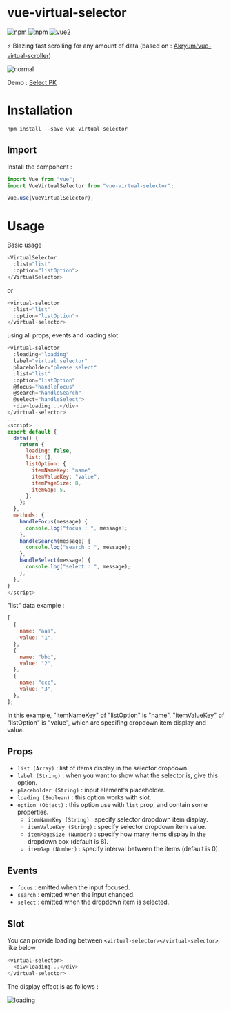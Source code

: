 # vue-virtual-selector

[![npm](https://img.shields.io/npm/v/vue-virtual-selector.svg) ![npm](https://img.shields.io/npm/dm/vue-virtual-selector.svg)](https://www.npmjs.com/package/vue-virtual-selector)
[![vue2](https://img.shields.io/badge/vue-2.x-brightgreen.svg)](https://vuejs.org/)

⚡️ Blazing fast scrolling for any amount of data (based on : [Akryum/vue-virtual-scroller](https://github.com/Akryum/vue-virtual-scroller))

![normal](https://raw.githubusercontent.com/skayi/vue-virtual-selector/master/img/normal-and-actived.jpg)

Demo : <a href="https://codesandbox.io/s/vue-virtual-selector-60sds" target="_blank">Select PK</a>

# Installation

```
npm install --save vue-virtual-selector
```

## Import

Install the component :

```javascript
import Vue from "vue";
import VueVirtualSelector from "vue-virtual-selector";

Vue.use(VueVirtualSelector);
```

# Usage

Basic usage

```javascript
<VirtualSelector
  :list="list"
  :option="listOption">
</VirtualSelector>
```

or

```javascript
<virtual-selector
  :list="list"
  :option="listOption">
</virtual-selector>
```

using all props, events and loading slot

```javascript
<virtual-selector
  :loading="loading"
  label="virtual selector"
  placeholder="please select"
  :list="list"
  :option="listOption"
  @focus="handleFocus"
  @search="handleSearch"
  @select="handleSelect">
  <div>loading...</div>
</virtual-selector>
. . .
<script>
export default {
  data() {
    return {
      loading: false,
      list: [],
      listOption: {
        itemNameKey: "name",
        itemValueKey: "value",
        itemPageSize: 8,
        itemGap: 5,
      },
    };
  },
  methods: {
    handleFocus(message) {
      console.log("focus : ", message);
    },
    handleSearch(message) {
      console.log("search : ", message);
    },
    handleSelect(message) {
      console.log("select : ", message);
    },
  },
}
</script>
```

"list" data example :

```javascript
[
  {
    name: "aaa",
    value: "1",
  },
  {
    name: "bbb",
    value: "2",
  },
  {
    name: "ccc",
    value: "3",
  },
];
```

In this example, "itemNameKey" of "listOption" is "name", "itemValueKey" of "listOption" is "value", which are specifing dropdown item display and value.

## Props

- `list (Array)` : list of items display in the selector dropdown.
- `label (String)` : when you want to show what the selector is, give this option.
- `placeholder (String)` : input element's placeholder.
- `loading (Boolean)` : this option works with slot.
- `option (Object)` : this option use with `list` prop, and contain some properties.
  - `itemNameKey (String)` : specify selector dropdown item display.
  - `itemValueKey (String)` : specify selector dropdown item value.
  - `itemPageSize (Number)` : specify how many items display in the dropdown box (default is 8).
  - `itemGap (Number)` : specify interval between the items (default is 0).

## Events

- `focus` : emitted when the input focused.
- `search` : emitted when the input changed.
- `select` : emitted when the dropdown item is selected.

## Slot

You can provide loading between `<virtual-selector></virtual-selector>`, like below

```javascript
<virtual-selector>
  <div>loading...</div>
</virtual-selector>
```

The display effect is as follows :

![loading](https://raw.githubusercontent.com/skayi/vue-virtual-selector/master/img/loading.jpg)
